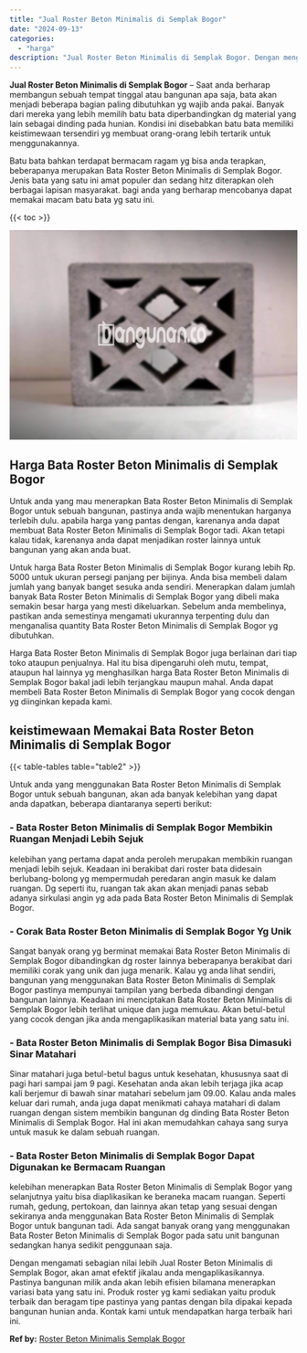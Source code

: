 ```yaml
---
title: "Jual Roster Beton Minimalis di Semplak Bogor"
date: "2024-09-13"
categories: 
  - "harga"
description: "Jual Roster Beton Minimalis di Semplak Bogor. Dengan mengamati sebagian nilai lebih Jual Roster Beton Minimalis di Semplak Bogor, akan amat efektif jikalau a..."
---
```


**Jual Roster Beton Minimalis di Semplak Bogor** – Saat anda berharap membangun sebuah tempat tinggal atau bangunan apa saja, bata akan menjadi beberapa bagian paling dibutuhkan yg wajib anda pakai. Banyak dari mereka yang lebih memilih batu bata diperbandingkan dg material yang lain sebagai dinding pada hunian. Kondisi ini disebabkan batu bata memiliki keistimewaan tersendiri yg membuat orang-orang lebih tertarik untuk menggunakannya.

Batu bata bahkan terdapat bermacam ragam yg bisa anda terapkan, beberapanya merupakan Bata Roster Beton Minimalis di Semplak Bogor. Jenis bata yang satu ini amat populer dan sedang hitz diterapkan oleh berbagai lapisan masyarakat. bagi anda yang berharap mencobanya dapat memakai macam batu bata yg satu ini.

{{< toc >}}

![Jual Roster Beton Minimalis di Semplak Bogor](/images/bata-roster-minimalis-24.png)

## Harga Bata Roster Beton Minimalis di Semplak Bogor

Untuk anda yang mau menerapkan Bata Roster Beton Minimalis di Semplak Bogor untuk sebuah bangunan, pastinya anda wajib menentukan harganya terlebih dulu. apabila harga yang pantas dengan, karenanya anda dapat membuat Bata Roster Beton Minimalis di Semplak Bogor tadi. Akan tetapi kalau tidak, karenanya anda dapat menjadikan roster lainnya untuk bangunan yang akan anda buat.

Untuk harga Bata Roster Beton Minimalis di Semplak Bogor kurang lebih Rp. 5000 untuk ukuran persegi panjang per bijinya. Anda bisa membeli dalam jumlah yang banyak banget sesuka anda sendiri. Menerapkan dalam jumlah banyak Bata Roster Beton Minimalis di Semplak Bogor yang dibeli maka semakin besar harga yang mesti dikeluarkan. Sebelum anda membelinya, pastikan anda semestinya mengamati ukurannya terpenting dulu dan menganalisa quantity Bata Roster Beton Minimalis di Semplak Bogor yg dibutuhkan.

Harga Bata Roster Beton Minimalis di Semplak Bogor juga berlainan dari tiap toko ataupun penjualnya. Hal itu bisa dipengaruhi oleh mutu, tempat, ataupun hal lainnya yg menghasilkan harga Bata Roster Beton Minimalis di Semplak Bogor bakal jadi lebih terjangkau maupun mahal. Anda dapat membeli Bata Roster Beton Minimalis di Semplak Bogor yang cocok dengan yg diinginkan kepada kami.

## keistimewaan Memakai Bata Roster Beton Minimalis di Semplak Bogor

{{< table-tables table="table2" >}}

Untuk anda yang menggunakan Bata Roster Beton Minimalis di Semplak Bogor untuk sebuah bangunan, akan ada banyak kelebihan yang dapat anda dapatkan, beberapa diantaranya seperti berikut:

### \- Bata Roster Beton Minimalis di Semplak Bogor Membikin Ruangan Menjadi Lebih Sejuk

kelebihan yang pertama dapat anda peroleh merupakan membikin ruangan menjadi lebih sejuk. Keadaan ini berakibat dari roster bata didesain berlubang-bolong yg mempermudah peredaran angin masuk ke dalam ruangan. Dg seperti itu, ruangan tak akan akan menjadi panas sebab adanya sirkulasi angin yg ada pada Bata Roster Beton Minimalis di Semplak Bogor.

### \- Corak Bata Roster Beton Minimalis di Semplak Bogor Yg Unik

Sangat banyak orang yg berminat memakai Bata Roster Beton Minimalis di Semplak Bogor dibandingkan dg roster lainnya beberapanya berakibat dari memiliki corak yang unik dan juga menarik. Kalau yg anda lihat sendiri, bangunan yang menggunakan Bata Roster Beton Minimalis di Semplak Bogor pastinya mempunyai tampilan yang berbeda dibandingi dengan bangunan lainnya. Keadaan ini menciptakan Bata Roster Beton Minimalis di Semplak Bogor lebih terlihat unique dan juga memukau. Akan betul-betul yang cocok dengan jika anda mengaplikasikan material bata yang satu ini.

### \- Bata Roster Beton Minimalis di Semplak Bogor Bisa Dimasuki Sinar Matahari

Sinar matahari juga betul-betul bagus untuk kesehatan, khususnya saat di pagi hari sampai jam 9 pagi. Kesehatan anda akan lebih terjaga jika acap kali berjemur di bawah sinar matahari sebelum jam 09.00. Kalau anda males keluar dari rumah, anda juga dapat menikmati cahaya matahari di dalam ruangan dengan sistem membikin bangunan dg dinding Bata Roster Beton Minimalis di Semplak Bogor. Hal ini akan memudahkan cahaya sang surya untuk masuk ke dalam sebuah ruangan.

### \- Bata Roster Beton Minimalis di Semplak Bogor Dapat Digunakan ke Bermacam Ruangan

kelebihan menerapkan Bata Roster Beton Minimalis di Semplak Bogor yang selanjutnya yaitu bisa diaplikasikan ke beraneka macam ruangan. Seperti rumah, gedung, pertokoan, dan lainnya akan tetap yang sesuai dengan sekiranya anda menggunakan Bata Roster Beton Minimalis di Semplak Bogor untuk bangunan tadi. Ada sangat banyak orang yang menggunakan Bata Roster Beton Minimalis di Semplak Bogor pada satu unit bangunan sedangkan hanya sedikit penggunaan saja.

Dengan mengamati sebagian nilai lebih Jual Roster Beton Minimalis di Semplak Bogor, akan amat efektif jikalau anda mengaplikasikannya. Pastinya bangunan milik anda akan lebih efisien bilamana menerapkan variasi bata yang satu ini. Produk roster yg kami sediakan yaitu produk terbaik dan beragam tipe pastinya yang pantas dengan bila dipakai kepada bangunan hunian anda. Kontak kami untuk mendapatkan harga terbaik hari ini.

**Ref by:** [Roster Beton Minimalis Semplak Bogor](https://id.wikipedia.org/wiki/Roster)
